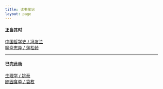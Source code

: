 ```yaml
---
title: 读书笔记
layout: page
---
```


#### 正当其时

[中国哲学史 / 冯友兰](/2014/07/14/Note_ZGZXS.html)  
[聊斋志异 / 蒲松龄](/2013/09/10/Note_LZZY.html)

---

#### 已完此劫

[生理学 / 姚泰](/2014/07/11/Note_SLX.html)  
[随园食单 / 袁枚](/2014/07/12/Note_SYSD.html)  

